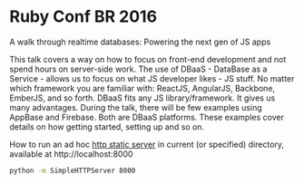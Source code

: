 # Ruby Conf BR 2016
A walk through realtime databases: Powering the next gen of JS apps

This talk covers a way on how to focus on front-end development and not spend hours on server-side work. The use of DBaaS - DataBase as a Service - allows us to focus on what JS developer likes - JS stuff. No matter which framework you are familiar with: ReactJS, AngularJS, Backbone, EmberJS, and so forth. DBaaS fits any JS library/framework. It gives us many advantages. During the talk, there will be few examples using AppBase and Firebase. Both are DBaaS platforms. These examples cover details on how getting started, setting up and so on.


How to run an ad hoc [http static server](https://gist.github.com/willurd/5720255) in current (or specified) directory, available at http://localhost:8000

```sh
python -m SimpleHTTPServer 8000
```
